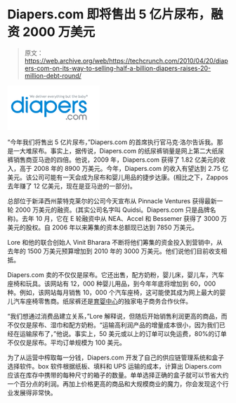 # Diapers.com 即将售出 5 亿片尿布，融资 2000 万美元

> 原文：<https://web.archive.org/web/https://techcrunch.com/2010/04/20/diapers-com-on-its-way-to-selling-half-a-billion-diapers-raises-20-million-debt-round/>

![](img/c72036550c4d1abfe3b1adedb462d6c4.png)

“今年我们将售出 5 亿片尿布，”Diapers.com 的首席执行官马克·洛尔告诉我。那是一大堆尿布。事实上，据传说，Diapers.com 的纸尿裤销量是网上第二大纸尿裤销售商亚马逊的四倍。他说，2009 年，Diapers.com 获得了 1.82 亿美元的收入，高于 2008 年的 8900 万美元。今年，Diapers.com 的收入有望达到 2.75 亿美元。该公司可能有一天会成为尿布和婴儿用品的捷步达康。(相比之下，Zappos 去年赚了 12 亿美元，现在是亚马逊的一部分)。

总部位于新泽西州蒙特克莱尔的公司今天宣布从 Pinnacle Ventures 获得最新一轮 2000 万美元的融资。(其实公司名字叫 Quidsi。Diapers.com 只是品牌名称)。去年 10 月，它在 E 轮融资中从 NEA、Accel 和 Bessemer 获得了 3000 万美元的股权。自 2006 年以来筹集的资本总额现已达到 7850 万美元。

Lore 和他的联合创始人 Vinit Bharara 不断将他们筹集的资金投入到营销中，从去年的 1500 万美元预算增加到 2010 年的 3000 万美元。他们说他们目前收支相抵。

Diapers.com 卖的不仅仅是尿布。它还出售，配方奶粉，婴儿床，婴儿车，汽车座椅和玩具。该网站有 12，000 种婴儿用品，到今年年底将增加到 60，000 种。例如，该网站每月销售 10，000 个汽车座椅，这可能使其成为网上最大的婴儿汽车座椅零售商。纸尿裤还是[育婴中心](https://web.archive.org/web/20220706233550/http://www.babycenter.com/)的独家电子商务合作伙伴。

“我们想通过消费品建立关系，”Lore 解释说，但随后开始销售利润更高的商品，而不仅仅是尿布、湿巾和配方奶粉。“运输高利润产品的增量成本很小，因为我们已经在运输尿布了，”他说。事实上，50 美元或以上的订单可以免运费，80%的订单不仅仅是尿布。平均订单规模为 100 美元。

为了从运营中榨取每一分钱，Diapers.com 开发了自己的供应链管理系统和盒子选择软件。box 软件根据纸板、填料和 UPS 运输的成本，计算出 Diapers.com 应该在库存中携带的每种尺寸的箱子的数量。单单选择正确的盒子就可以节省大约一个百分点的利润。再加上价格更高的商品和大规模商业的魔力，你会发现这个行业发展得非常快。